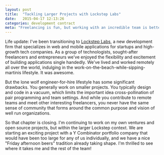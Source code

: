 ```yaml
---
layout: post
title:  "Tackling Larger Projects with Lockstep Labs"
date:   2015-04-17 12:13:26
categories: development contract
meta: "Freelancing is fun, but working with an incredible team is better."
---
```


Life update: I've been transitioning to [Lockstep Labs][lockstep],
a new development firm that specializes in web and mobile applications for
startups and high-growth tech companies. As a group of technologists, sought-after
freelancers and entrepreneurs we've
enjoyed the flexibility and excitement of building applications single handedly.
We've lived and worked remotely all over the world, indulging in the
work-on-the-beach-while-sipping-martinis lifestyle. It was awesome.

But the lone wolf engineer-for-hire lifestyle has some significant drawbacks.
You generally work on smaller projects. You typically design and code in a
vacuum, which limits the important idea cross-pollination of pair
programming and team settings. And while you contribute to remote teams
and meet other interesting freelancers, you never have the same sense of
community that forms around the common purpose and vision of well run
organizations.

So that chapter is closing. I'm continuing to work on my own ventures and open
source projects, but within the larger Lockstep context. We are
starting an exciting project with a Y Combinator portfolio company that would
have been too large for any of us individually, and we have a nice "Friday
afternoon beers" tradition already taking shape. I'm thrilled to see where it
takes me and the rest of the team!

[lockstep]: https://www.locksteplabs.com/
